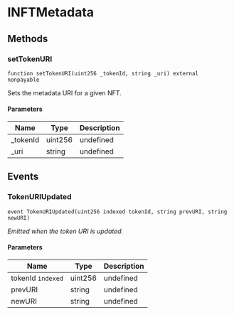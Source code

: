 # INFTMetadata









## Methods

### setTokenURI

```solidity
function setTokenURI(uint256 _tokenId, string _uri) external nonpayable
```

Sets the metadata URI for a given NFT.



#### Parameters

| Name | Type | Description |
|---|---|---|
| _tokenId | uint256 | undefined |
| _uri | string | undefined |



## Events

### TokenURIUpdated

```solidity
event TokenURIUpdated(uint256 indexed tokenId, string prevURI, string newURI)
```



*Emitted when the token URI is updated.*

#### Parameters

| Name | Type | Description |
|---|---|---|
| tokenId `indexed` | uint256 | undefined |
| prevURI  | string | undefined |
| newURI  | string | undefined |



